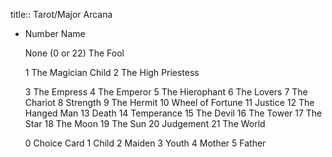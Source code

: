 title:: Tarot/Major Arcana

- Number	Name
  	
  	        
  None (0 or 22)	The Fool 
  	
  1	The Magician
  	Child 
  2	The High Priestess
  	
  3	The Empress
  4	The Emperor
  5	The Hierophant
  6	The Lovers
  7	The Chariot
  8	Strength
  9	The Hermit
  10	Wheel of Fortune
  11	Justice
  12	The Hanged Man
  13	Death
  14	Temperance
  15	The Devil
  16	The Tower
  17	The Star
  18	The Moon
  19	The Sun
  20	Judgement
  21	The World
  	
  0	Choice Card
  1	Child
  2	Maiden
  3	Youth
  4	Mother
  5	Father